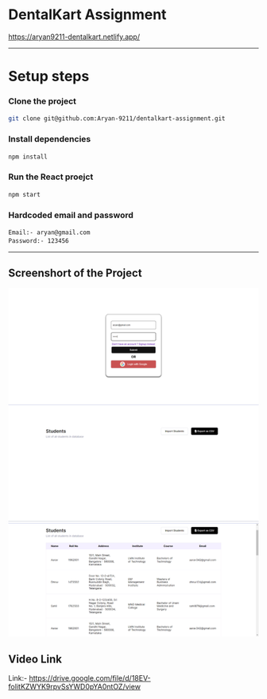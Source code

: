 # DentalKart Assignment

https://aryan9211-dentalkart.netlify.app/

---

# Setup steps

### Clone the project

```bash
git clone git@github.com:Aryan-9211/dentalkart-assignment.git
```

### Install dependencies

```bash
npm install
```

### Run the React proejct

```bash
npm start
```

### Hardcoded email and password
```bash
Email:- aryan@gmail.com
Password:- 123456
```

---

## Screenshort of the Project

<img src='./readmeImg/img1.png'>
<br>
<img src='./readmeImg/img2.png'>
<br>
<img src='./readmeImg/img3.png'>
<br>

## Video Link
Link:- https://drive.google.com/file/d/18EV-foIitKZWYK9rpvSsYWD0pYA0ntOZ/view
